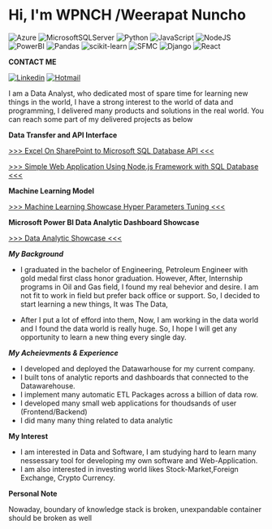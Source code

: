 # Hi, I'm WPNCH /Weerapat Nuncho 


![Azure](https://img.shields.io/badge/azure-%230072C6.svg?style=for-the-badge&logo=microsoftazure&logoColor=white)	![MicrosoftSQLServer](https://img.shields.io/badge/Microsoft%20SQL%20Sever-CC2927?style=for-the-badge&logo=microsoft%20sql%20server&logoColor=white) ![Python](https://img.shields.io/badge/python-3670A0?style=for-the-badge&logo=python&logoColor=ffdd54) ![JavaScript](https://img.shields.io/badge/javascript-%23323330.svg?style=for-the-badge&logo=javascript&logoColor=%23F7DF1E) ![NodeJS](https://img.shields.io/badge/node.js-6DA55F?style=for-the-badge&logo=node.js&logoColor=white) 	![PowerBI](	https://img.shields.io/badge/PowerBI-F2C811?style=for-the-badge&logo=Power%20BI&logoColor=white) ![Pandas](https://img.shields.io/badge/pandas-%23150458.svg?style=for-the-badge&logo=pandas&logoColor=white) ![scikit-learn](https://img.shields.io/badge/scikit--learn-%23F7931E.svg?style=for-the-badge&logo=scikit-learn&logoColor=white) ![SFMC](https://img.shields.io/badge/Salesforce-00A1E0?style=for-the-badge&logo=Salesforce&logoColor=white) ![Django](https://img.shields.io/badge/django-%23092E20.svg?style=for-the-badge&logo=django&logoColor=white) ![React](https://img.shields.io/badge/react-%2320232a.svg?style=for-the-badge&logo=react&logoColor=%2361DAFB)

**CONTACT ME** 

[![Linkedin](https://img.shields.io/badge/LinkedIn-0077B5?style=for-the-badge&logo=linkedin&logoColor=white)](https://www.linkedin.com/in/weerapat-nuncho-0258231b9)
[![Hotmail](https://img.shields.io/badge/Microsoft_Outlook-0078D4?style=for-the-badge&logo=microsoft-outlook&logoColor=white)](mailto:Weerapat_Nuncho@hotmail.com)



I am a Data Analyst, who dedicated most of spare time for learning new things in the world, I have a strong interest to the world of data and programming, I delivered many products and solutions in the real world. You can reach some part of my delivered projects as below


**Data Transfer and API Interface**

[>>> Excel On SharePoint to Microsoft SQL Database API <<<](https://github.com/WPNCH/API-Interface-Excel-Sharepoint-to-SQL-Database)

[>>> Simple Web Application Using Node.js Framework with SQL Database <<<](https://github.com/WPNCH/NodeJS_WebApplication)


**Machine Learning Model**

[>>> Machine Learning Showcase Hyper Parameters Tuning <<<](https://github.com/WPNCH/MachineLearningPlayGround)

**Microsoft Power BI Data Analytic Dashboard Showcase**

[>>> Data Analytic Showcase <<<](https://github.com/WPNCH/BI-Analytic-Dashboard)
 


___My Background___

- I graduated in the bachelor of Engineering, Petroleum Engineer with gold medal first class honor graduation. However, After, Internship programs in Oil and Gas field,
I found my real behevior and desire. I am not fit to work in field but prefer back office or support. So, I decided to start learning a new things, It was The Data, 

- After I put a lot of efford into them, Now, I am working in the data world and I found the data world is really huge. So, I hope I will get any opportunity to learn a new thing every single day.

___My Acheievments & Experience___
- I developed and deployed the Datawarhouse for my current company.
- I built tons of analytic reports and dashboards that connected to the Datawarehouse.
- I implement many automatic ETL Packages across a billion of data row.
- I developed many small web applications for  thoudsands of user (Frontend/Backend)
- I did many many thing related to data analytic

__My Interest__
- I am interested in Data and Software, I am studying hard to learn many nessessary tool for developing my own software and Web-Application.
- I am also interested in investing world likes Stock-Market,Foreign Exchange, Crypto Currency.

__Personal Note__

Nowaday, boundary of knowledge stack is broken, unexpandable container should be broken as well
<!---
WPNCH/WPNCH is a ✨ special ✨ repository because its `README.md` (this file) appears on your GitHub profile.
You can click the Preview link to take a look at your changes.
--->
